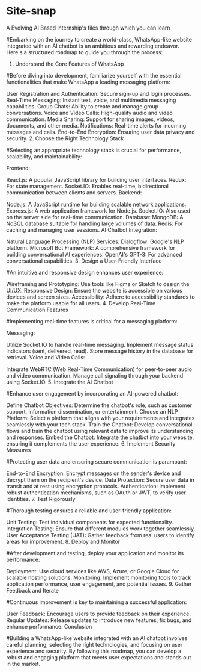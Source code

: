# Site-snap
A Evolving AI Based internship's files through which you can learn



#Embarking on the journey to create a world-class, WhatsApp-like website integrated with an AI chatbot is an ambitious and rewarding endeavor. Here's a structured roadmap to guide you through the process:

1. Understand the Core Features of WhatsApp

#Before diving into development, familiarize yourself with the essential functionalities that make WhatsApp a leading messaging platform:

User Registration and Authentication: Secure sign-up and login processes.
Real-Time Messaging: Instant text, voice, and multimedia messaging capabilities.
Group Chats: Ability to create and manage group conversations.
Voice and Video Calls: High-quality audio and video communication.
Media Sharing: Support for sharing images, videos, documents, and other media.
Notifications: Real-time alerts for incoming messages and calls.
End-to-End Encryption: Ensuring user data privacy and security.
2. Choose the Right Technology Stack

#Selecting an appropriate technology stack is crucial for performance, scalability, and maintainability:

Frontend:

React.js: A popular JavaScript library for building user interfaces.
Redux: For state management.
Socket.IO: Enables real-time, bidirectional communication between clients and servers.
Backend:

Node.js: A JavaScript runtime for building scalable network applications.
Express.js: A web application framework for Node.js.
Socket.IO: Also used on the server side for real-time communication.
Database:
MongoDB: A NoSQL database suitable for handling large volumes of data.
Redis: For caching and managing user sessions.
AI Chatbot Integration:

Natural Language Processing (NLP) Services:
Dialogflow: Google's NLP platform.
Microsoft Bot Framework: A comprehensive framework for building conversational AI experiences.
OpenAI's GPT-3: For advanced conversational capabilities.
3. Design a User-Friendly Interface

#An intuitive and responsive design enhances user experience:

Wireframing and Prototyping: Use tools like Figma or Sketch to design the UI/UX.
Responsive Design: Ensure the website is accessible on various devices and screen sizes.
Accessibility: Adhere to accessibility standards to make the platform usable for all users.
4. Develop Real-Time Communication Features

#Implementing real-time features is critical for a messaging platform:

Messaging:

Utilize Socket.IO to handle real-time messaging.
Implement message status indicators (sent, delivered, read).
Store message history in the database for retrieval.
Voice and Video Calls:

Integrate WebRTC (Web Real-Time Communication) for peer-to-peer audio and video communication.
Manage call signaling through your backend using Socket.IO.
5. Integrate the AI Chatbot

#Enhance user engagement by incorporating an AI-powered chatbot:

Define Chatbot Objectives: Determine the chatbot's role, such as customer support, information dissemination, or entertainment.
Choose an NLP Platform: Select a platform that aligns with your requirements and integrates seamlessly with your tech stack.
Train the Chatbot: Develop conversational flows and train the chatbot using relevant data to improve its understanding and responses.
Embed the Chatbot: Integrate the chatbot into your website, ensuring it complements the user experience.
6. Implement Security Measures

#Protecting user data and ensuring secure communication is paramount:

End-to-End Encryption: Encrypt messages on the sender's device and decrypt them on the recipient's device.
Data Protection: Secure user data in transit and at rest using encryption protocols.
Authentication: Implement robust authentication mechanisms, such as OAuth or JWT, to verify user identities.
7. Test Rigorously

#Thorough testing ensures a reliable and user-friendly application:

Unit Testing: Test individual components for expected functionality.
Integration Testing: Ensure that different modules work together seamlessly.
User Acceptance Testing (UAT): Gather feedback from real users to identify areas for improvement.
8. Deploy and Monitor

#After development and testing, deploy your application and monitor its performance:

Deployment: Use cloud services like AWS, Azure, or Google Cloud for scalable hosting solutions.
Monitoring: Implement monitoring tools to track application performance, user engagement, and potential issues.
9. Gather Feedback and Iterate

#Continuous improvement is key to maintaining a successful application:

User Feedback: Encourage users to provide feedback on their experience.
Regular Updates: Release updates to introduce new features, fix bugs, and enhance performance.
Conclusion

#Building a WhatsApp-like website integrated with an AI chatbot involves careful planning, selecting the right technologies, and focusing on user experience and security. By following this roadmap, you can develop a robust and engaging platform that meets user expectations and stands out in the market.






